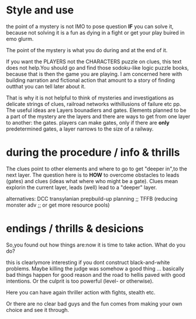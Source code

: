 # Style and use
the point of a mystery is not IMO to pose question __IF__ you can solve it, because not solving it is a fun as dying in a fight or get your play buired in emo glurm.

The point of the mystery is what you do during and at the end of it.

If you want the PLAYERS not the CHARACTERS puzzle on clues, this text does not help.You should go and find those sodoku-like logic puzzle books, because that is then the game you are playing. I am concerned here with building narration and fictional action that amount to a story of finding outthat you can tell later about it.

That is why it is not helpful to think of mysteries and investigations as delicate strings of clues, railroad networks withillusions of failure etc pp. The useful ideas are Layers bounadiers and gates. Elements planned to be a part of the mystery are the layers and there are ways to get from one layer to another: the gates. players can make gates, only if there are __only__ predetermined gates, a layer narrows to the size of a railway.

# during the procedure / info & thrills
The clues point to other elements and where to go to get "deeper in",to the next layer. The question here is to __HOW__ to overcome obstacles to leads (gates) and clues (ideas what where who might be a gate). Clues mean explorin the current layer, leads (well) lead to a "deeper" layer.

alternatives: DCC transylanian prepbuild-up planning ;; TFFB (reducing monster adv ;; or get more resource pools)

# endings / thrills & desicions
So,you found out how things are:now it is time to take action. What do you do?

this is clearlymore interesting if you dont construct black-and-white problems. Maybe killing the judge was somehow a good thing ... basically bad things happen for good reason and the road to hellis paved with good intentions. Or the culprit is too powerful (level- or otherwise).

Here you can have again thriller action with fights, stealth etc.

Or there are no clear bad guys and the fun comes from making your own choice and see it through.
